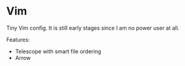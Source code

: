 # Vim

Tiny Vim config. It is still early stages since I am no power user at all.

Features:

- Telescope with smart file ordering
- Arrow



